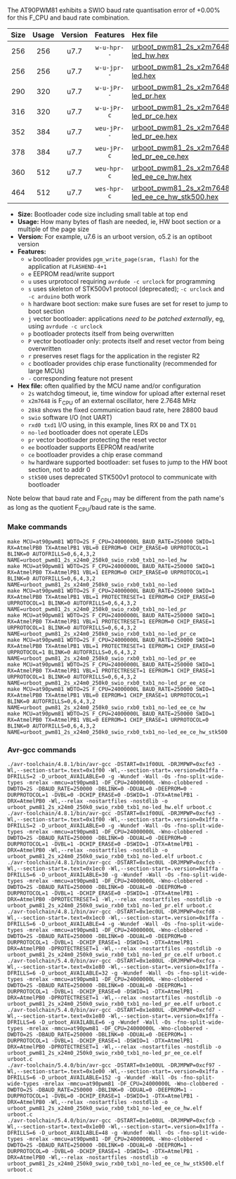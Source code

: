 The AT90PWM81 exhibits a SWIO baud rate quantisation error of +0.00% for this F_CPU and baud rate combination.

|Size|Usage|Version|Features|Hex file|
|:-:|:-:|:-:|:-:|:--|
|256|256|u7.7|`w-u-hpr--`|[urboot_pwm81_2s_x2m7648_28k8_swio_rxb0_txb1_no-led_hw.hex](https://raw.githubusercontent.com/stefanrueger/urboot.hex/main/mcus/at90pwm81/watchdog_2_s/external_oscillator_x/%2B2m764800_hz/%2B%2B28k8_baud/swio_rxb0_txb1/no-led/urboot_pwm81_2s_x2m7648_28k8_swio_rxb0_txb1_no-led_hw.hex)|
|256|256|u7.7|`w-u-jpr--`|[urboot_pwm81_2s_x2m7648_28k8_swio_rxb0_txb1_no-led.hex](https://raw.githubusercontent.com/stefanrueger/urboot.hex/main/mcus/at90pwm81/watchdog_2_s/external_oscillator_x/%2B2m764800_hz/%2B%2B28k8_baud/swio_rxb0_txb1/no-led/urboot_pwm81_2s_x2m7648_28k8_swio_rxb0_txb1_no-led.hex)|
|290|320|u7.7|`w-u-jPr--`|[urboot_pwm81_2s_x2m7648_28k8_swio_rxb0_txb1_no-led_pr.hex](https://raw.githubusercontent.com/stefanrueger/urboot.hex/main/mcus/at90pwm81/watchdog_2_s/external_oscillator_x/%2B2m764800_hz/%2B%2B28k8_baud/swio_rxb0_txb1/no-led/urboot_pwm81_2s_x2m7648_28k8_swio_rxb0_txb1_no-led_pr.hex)|
|316|320|u7.7|`w-u-jPr-c`|[urboot_pwm81_2s_x2m7648_28k8_swio_rxb0_txb1_no-led_pr_ce.hex](https://raw.githubusercontent.com/stefanrueger/urboot.hex/main/mcus/at90pwm81/watchdog_2_s/external_oscillator_x/%2B2m764800_hz/%2B%2B28k8_baud/swio_rxb0_txb1/no-led/urboot_pwm81_2s_x2m7648_28k8_swio_rxb0_txb1_no-led_pr_ce.hex)|
|352|384|u7.7|`weu-jPr--`|[urboot_pwm81_2s_x2m7648_28k8_swio_rxb0_txb1_no-led_pr_ee.hex](https://raw.githubusercontent.com/stefanrueger/urboot.hex/main/mcus/at90pwm81/watchdog_2_s/external_oscillator_x/%2B2m764800_hz/%2B%2B28k8_baud/swio_rxb0_txb1/no-led/urboot_pwm81_2s_x2m7648_28k8_swio_rxb0_txb1_no-led_pr_ee.hex)|
|378|384|u7.7|`weu-jPr-c`|[urboot_pwm81_2s_x2m7648_28k8_swio_rxb0_txb1_no-led_pr_ee_ce.hex](https://raw.githubusercontent.com/stefanrueger/urboot.hex/main/mcus/at90pwm81/watchdog_2_s/external_oscillator_x/%2B2m764800_hz/%2B%2B28k8_baud/swio_rxb0_txb1/no-led/urboot_pwm81_2s_x2m7648_28k8_swio_rxb0_txb1_no-led_pr_ee_ce.hex)|
|360|512|u7.7|`weu-hpr-c`|[urboot_pwm81_2s_x2m7648_28k8_swio_rxb0_txb1_no-led_ee_ce_hw.hex](https://raw.githubusercontent.com/stefanrueger/urboot.hex/main/mcus/at90pwm81/watchdog_2_s/external_oscillator_x/%2B2m764800_hz/%2B%2B28k8_baud/swio_rxb0_txb1/no-led/urboot_pwm81_2s_x2m7648_28k8_swio_rxb0_txb1_no-led_ee_ce_hw.hex)|
|464|512|u7.7|`wes-hpr-c`|[urboot_pwm81_2s_x2m7648_28k8_swio_rxb0_txb1_no-led_ee_ce_hw_stk500.hex](https://raw.githubusercontent.com/stefanrueger/urboot.hex/main/mcus/at90pwm81/watchdog_2_s/external_oscillator_x/%2B2m764800_hz/%2B%2B28k8_baud/swio_rxb0_txb1/no-led/urboot_pwm81_2s_x2m7648_28k8_swio_rxb0_txb1_no-led_ee_ce_hw_stk500.hex)|

- **Size:** Bootloader code size including small table at top end
- **Usage:** How many bytes of flash are needed, ie, HW boot section or a multiple of the page size
- **Version:** For example, u7.6 is an urboot version, o5.2 is an optiboot version
- **Features:**
  + `w` bootloader provides `pgm_write_page(sram, flash)` for the application at `FLASHEND-4+1`
  + `e` EEPROM read/write support
  + `u` uses urprotocol requiring `avrdude -c urclock` for programming
  + `s` uses skeleton of STK500v1 protocol (deprecated); `-c urclock` and `-c arduino` both work
  + `h` hardware boot section: make sure fuses are set for reset to jump to boot section
  + `j` vector bootloader: applications *need to be patched externally*, eg, using `avrdude -c urclock`
  + `p` bootloader protects itself from being overwritten
  + `P` vector bootloader only: protects itself and reset vector from being overwritten
  + `r` preserves reset flags for the application in the register R2
  + `c` bootloader provides chip erase functionality (recommended for large MCUs)
  + `-` corresponding feature not present
- **Hex file:** often qualified by the MCU name and/or configuration
  + `2s` watchdog timeout, ie, time window for upload after external reset
  + `x2m7648` is F<sub>CPU</sub> of an external oscillator, here 2.7648 MHz
  + `28k8` shows the fixed communication baud rate, here 28800 baud
  + `swio` software I/O (not UART)
  + `rxd0 txd1` I/O using, in this example, lines RX `D0` and TX `D1`
  + `no-led` bootloader does not operate LEDs
  + `pr` vector bootloader protecting the reset vector
  + `ee` bootloader supports EEPROM read/write
  + `ce` bootloader provides a chip erase command
  + `hw` hardware supported bootloader: set fuses to jump to the HW boot section, not to addr 0
  + `stk500` uses deprecated STK500v1 protocol to communicate with bootloader


Note below that baud rate and F<sub>CPU</sub> may be different from the path name's as long as the quotient F<sub>CPU</sub>/baud rate is the same.

### Make commands
```
make MCU=at90pwm81 WDTO=2S F_CPU=24000000L BAUD_RATE=250000 SWIO=1 RX=AtmelPB0 TX=AtmelPB1 VBL=0 EEPROM=0 CHIP_ERASE=0 URPROTOCOL=1 BLINK=0 AUTOFRILLS=0,6,4,3,2 NAME=urboot_pwm81_2s_x24m0_250k0_swio_rxb0_txb1_no-led_hw
make MCU=at90pwm81 WDTO=2S F_CPU=24000000L BAUD_RATE=250000 SWIO=1 RX=AtmelPB0 TX=AtmelPB1 VBL=1 EEPROM=0 CHIP_ERASE=0 URPROTOCOL=1 BLINK=0 AUTOFRILLS=0,6,4,3,2 NAME=urboot_pwm81_2s_x24m0_250k0_swio_rxb0_txb1_no-led
make MCU=at90pwm81 WDTO=2S F_CPU=24000000L BAUD_RATE=250000 SWIO=1 RX=AtmelPB0 TX=AtmelPB1 VBL=1 PROTECTRESET=1 EEPROM=0 CHIP_ERASE=0 URPROTOCOL=1 BLINK=0 AUTOFRILLS=0,6,4,3,2 NAME=urboot_pwm81_2s_x24m0_250k0_swio_rxb0_txb1_no-led_pr
make MCU=at90pwm81 WDTO=2S F_CPU=24000000L BAUD_RATE=250000 SWIO=1 RX=AtmelPB0 TX=AtmelPB1 VBL=1 PROTECTRESET=1 EEPROM=0 CHIP_ERASE=1 URPROTOCOL=1 BLINK=0 AUTOFRILLS=0,6,4,3,2 NAME=urboot_pwm81_2s_x24m0_250k0_swio_rxb0_txb1_no-led_pr_ce
make MCU=at90pwm81 WDTO=2S F_CPU=24000000L BAUD_RATE=250000 SWIO=1 RX=AtmelPB0 TX=AtmelPB1 VBL=1 PROTECTRESET=1 EEPROM=1 CHIP_ERASE=0 URPROTOCOL=1 BLINK=0 AUTOFRILLS=0,6,4,3,2 NAME=urboot_pwm81_2s_x24m0_250k0_swio_rxb0_txb1_no-led_pr_ee
make MCU=at90pwm81 WDTO=2S F_CPU=24000000L BAUD_RATE=250000 SWIO=1 RX=AtmelPB0 TX=AtmelPB1 VBL=1 PROTECTRESET=1 EEPROM=1 CHIP_ERASE=1 URPROTOCOL=1 BLINK=0 AUTOFRILLS=0,6,4,3,2 NAME=urboot_pwm81_2s_x24m0_250k0_swio_rxb0_txb1_no-led_pr_ee_ce
make MCU=at90pwm81 WDTO=2S F_CPU=24000000L BAUD_RATE=250000 SWIO=1 RX=AtmelPB0 TX=AtmelPB1 VBL=0 EEPROM=1 CHIP_ERASE=1 URPROTOCOL=1 BLINK=0 AUTOFRILLS=0,6,4,3,2 NAME=urboot_pwm81_2s_x24m0_250k0_swio_rxb0_txb1_no-led_ee_ce_hw
make MCU=at90pwm81 WDTO=2S F_CPU=24000000L BAUD_RATE=250000 SWIO=1 RX=AtmelPB0 TX=AtmelPB1 VBL=0 EEPROM=1 CHIP_ERASE=1 URPROTOCOL=0 BLINK=0 AUTOFRILLS=0,6,4,3,2 NAME=urboot_pwm81_2s_x24m0_250k0_swio_rxb0_txb1_no-led_ee_ce_hw_stk500
```

### Avr-gcc commands
```
./avr-toolchain/4.8.1/bin/avr-gcc -DSTART=0x1f00UL -DRJMPWP=0xcfe3 -Wl,--section-start=.text=0x1f00 -Wl,--section-start=.version=0x1ffa -DFRILLS=2 -D_urboot_AVAILABLE=0 -g -Wundef -Wall -Os -fno-split-wide-types -mrelax -mmcu=at90pwm81 -DF_CPU=24000000L -Wno-clobbered -DWDTO=2S -DBAUD_RATE=250000 -DBLINK=0 -DDUAL=0 -DEEPROM=0 -DURPROTOCOL=1 -DVBL=0 -DCHIP_ERASE=0 -DSWIO=1 -DTX=AtmelPB1 -DRX=AtmelPB0 -Wl,--relax -nostartfiles -nostdlib -o urboot_pwm81_2s_x24m0_250k0_swio_rxb0_txb1_no-led_hw.elf urboot.c
./avr-toolchain/4.8.1/bin/avr-gcc -DSTART=0x1f00UL -DRJMPWP=0xcfe3 -Wl,--section-start=.text=0x1f00 -Wl,--section-start=.version=0x1ffa -DFRILLS=2 -D_urboot_AVAILABLE=0 -g -Wundef -Wall -Os -fno-split-wide-types -mrelax -mmcu=at90pwm81 -DF_CPU=24000000L -Wno-clobbered -DWDTO=2S -DBAUD_RATE=250000 -DBLINK=0 -DDUAL=0 -DEEPROM=0 -DURPROTOCOL=1 -DVBL=1 -DCHIP_ERASE=0 -DSWIO=1 -DTX=AtmelPB1 -DRX=AtmelPB0 -Wl,--relax -nostartfiles -nostdlib -o urboot_pwm81_2s_x24m0_250k0_swio_rxb0_txb1_no-led.elf urboot.c
./avr-toolchain/4.8.1/bin/avr-gcc -DSTART=0x1ec0UL -DRJMPWP=0xcfcb -Wl,--section-start=.text=0x1ec0 -Wl,--section-start=.version=0x1ffa -DFRILLS=6 -D_urboot_AVAILABLE=30 -g -Wundef -Wall -Os -fno-split-wide-types -mrelax -mmcu=at90pwm81 -DF_CPU=24000000L -Wno-clobbered -DWDTO=2S -DBAUD_RATE=250000 -DBLINK=0 -DDUAL=0 -DEEPROM=0 -DURPROTOCOL=1 -DVBL=1 -DCHIP_ERASE=0 -DSWIO=1 -DTX=AtmelPB1 -DRX=AtmelPB0 -DPROTECTRESET=1 -Wl,--relax -nostartfiles -nostdlib -o urboot_pwm81_2s_x24m0_250k0_swio_rxb0_txb1_no-led_pr.elf urboot.c
./avr-toolchain/4.8.1/bin/avr-gcc -DSTART=0x1ec0UL -DRJMPWP=0xcfd8 -Wl,--section-start=.text=0x1ec0 -Wl,--section-start=.version=0x1ffa -DFRILLS=6 -D_urboot_AVAILABLE=4 -g -Wundef -Wall -Os -fno-split-wide-types -mrelax -mmcu=at90pwm81 -DF_CPU=24000000L -Wno-clobbered -DWDTO=2S -DBAUD_RATE=250000 -DBLINK=0 -DDUAL=0 -DEEPROM=0 -DURPROTOCOL=1 -DVBL=1 -DCHIP_ERASE=1 -DSWIO=1 -DTX=AtmelPB1 -DRX=AtmelPB0 -DPROTECTRESET=1 -Wl,--relax -nostartfiles -nostdlib -o urboot_pwm81_2s_x24m0_250k0_swio_rxb0_txb1_no-led_pr_ce.elf urboot.c
./avr-toolchain/5.4.0/bin/avr-gcc -DSTART=0x1e80UL -DRJMPWP=0xcfca -Wl,--section-start=.text=0x1e80 -Wl,--section-start=.version=0x1ffa -DFRILLS=6 -D_urboot_AVAILABLE=32 -g -Wundef -Wall -Os -fno-split-wide-types -mrelax -mmcu=at90pwm81 -DF_CPU=24000000L -Wno-clobbered -DWDTO=2S -DBAUD_RATE=250000 -DBLINK=0 -DDUAL=0 -DEEPROM=1 -DURPROTOCOL=1 -DVBL=1 -DCHIP_ERASE=0 -DSWIO=1 -DTX=AtmelPB1 -DRX=AtmelPB0 -DPROTECTRESET=1 -Wl,--relax -nostartfiles -nostdlib -o urboot_pwm81_2s_x24m0_250k0_swio_rxb0_txb1_no-led_pr_ee.elf urboot.c
./avr-toolchain/5.4.0/bin/avr-gcc -DSTART=0x1e80UL -DRJMPWP=0xcfd7 -Wl,--section-start=.text=0x1e80 -Wl,--section-start=.version=0x1ffa -DFRILLS=6 -D_urboot_AVAILABLE=6 -g -Wundef -Wall -Os -fno-split-wide-types -mrelax -mmcu=at90pwm81 -DF_CPU=24000000L -Wno-clobbered -DWDTO=2S -DBAUD_RATE=250000 -DBLINK=0 -DDUAL=0 -DEEPROM=1 -DURPROTOCOL=1 -DVBL=1 -DCHIP_ERASE=1 -DSWIO=1 -DTX=AtmelPB1 -DRX=AtmelPB0 -DPROTECTRESET=1 -Wl,--relax -nostartfiles -nostdlib -o urboot_pwm81_2s_x24m0_250k0_swio_rxb0_txb1_no-led_pr_ee_ce.elf urboot.c
./avr-toolchain/5.4.0/bin/avr-gcc -DSTART=0x1e00UL -DRJMPWP=0xcf97 -Wl,--section-start=.text=0x1e00 -Wl,--section-start=.version=0x1ffa -DFRILLS=6 -D_urboot_AVAILABLE=152 -g -Wundef -Wall -Os -fno-split-wide-types -mrelax -mmcu=at90pwm81 -DF_CPU=24000000L -Wno-clobbered -DWDTO=2S -DBAUD_RATE=250000 -DBLINK=0 -DDUAL=0 -DEEPROM=1 -DURPROTOCOL=1 -DVBL=0 -DCHIP_ERASE=1 -DSWIO=1 -DTX=AtmelPB1 -DRX=AtmelPB0 -Wl,--relax -nostartfiles -nostdlib -o urboot_pwm81_2s_x24m0_250k0_swio_rxb0_txb1_no-led_ee_ce_hw.elf urboot.c
./avr-toolchain/5.4.0/bin/avr-gcc -DSTART=0x1e00UL -DRJMPWP=0xcfcb -Wl,--section-start=.text=0x1e00 -Wl,--section-start=.version=0x1ffa -DFRILLS=6 -D_urboot_AVAILABLE=48 -g -Wundef -Wall -Os -fno-split-wide-types -mrelax -mmcu=at90pwm81 -DF_CPU=24000000L -Wno-clobbered -DWDTO=2S -DBAUD_RATE=250000 -DBLINK=0 -DDUAL=0 -DEEPROM=1 -DURPROTOCOL=0 -DVBL=0 -DCHIP_ERASE=1 -DSWIO=1 -DTX=AtmelPB1 -DRX=AtmelPB0 -Wl,--relax -nostartfiles -nostdlib -o urboot_pwm81_2s_x24m0_250k0_swio_rxb0_txb1_no-led_ee_ce_hw_stk500.elf urboot.c
```

